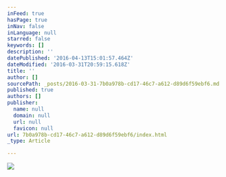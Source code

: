 ```yaml
---
inFeed: true
hasPage: true
inNav: false
inLanguage: null
starred: false
keywords: []
description: ''
datePublished: '2016-04-13T15:01:57.464Z'
dateModified: '2016-03-31T20:59:15.618Z'
title: ''
author: []
sourcePath: _posts/2016-03-31-7b0a978b-cd17-46c7-a612-d89d6f59ebf6.md
published: true
authors: []
publisher:
  name: null
  domain: null
  url: null
  favicon: null
url: 7b0a978b-cd17-46c7-a612-d89d6f59ebf6/index.html
_type: Article

---
```

![](https://the-grid-user-content.s3-us-west-2.amazonaws.com/6853587a-4a73-477a-8366-f759dcf2020f.jpg)